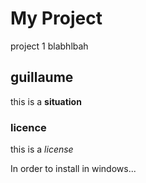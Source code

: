 # My Project
project 1
blabhlbah

## guillaume
this is a **situation**

### licence
this is a _license_

In order to install in windows...




